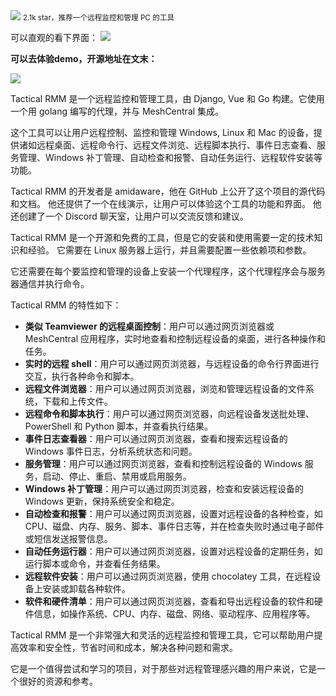 <img src="/assets/image/240114-远程管理PC工具-1.png" style="max-width: 70%; height: auto;">
<small>2.1k star，推荐一个远程监控和管理 PC 的工具</small>


可以直观的看下界面：
![](/assets/image/240114-远程管理PC工具-1.png)

**可以去体验demo，开源地址在文末：**

![](/assets/image/240114-远程管理PC工具-2.png)

Tactical RMM 是一个远程监控和管理工具，由 Django, Vue 和 Go 构建。它使用一个用 golang 编写的代理，并与 MeshCentral 集成。

这个工具可以让用户远程控制、监控和管理 Windows, Linux 和 Mac 的设备，提供诸如远程桌面、远程命令行、远程文件浏览、远程脚本执行、事件日志查看、服务管理、Windows 补丁管理、自动检查和报警、自动任务运行、远程软件安装等功能。

Tactical RMM 的开发者是 amidaware，他在 GitHub 上公开了这个项目的源代码和文档。 他还提供了一个在线演示，让用户可以体验这个工具的功能和界面。 他还创建了一个 Discord 聊天室，让用户可以交流反馈和建议。

Tactical RMM 是一个开源和免费的工具，但是它的安装和使用需要一定的技术知识和经验。 它需要在 Linux 服务器上运行，并且需要配置一些依赖项和参数。 

它还需要在每个要监控和管理的设备上安装一个代理程序，这个代理程序会与服务器通信并执行命令。

Tactical RMM 的特性如下：

- **类似 Teamviewer 的远程桌面控制**：用户可以通过网页浏览器或 MeshCentral 应用程序，实时地查看和控制远程设备的桌面，进行各种操作和任务。
- **实时的远程 shell**：用户可以通过网页浏览器，与远程设备的命令行界面进行交互，执行各种命令和脚本。
- **远程文件浏览器**：用户可以通过网页浏览器，浏览和管理远程设备的文件系统，下载和上传文件。
- **远程命令和脚本执行**：用户可以通过网页浏览器，向远程设备发送批处理、PowerShell 和 Python 脚本，并查看执行结果。
- **事件日志查看器**：用户可以通过网页浏览器，查看和搜索远程设备的 Windows 事件日志，分析系统状态和问题。
- **服务管理**：用户可以通过网页浏览器，查看和控制远程设备的 Windows 服务，启动、停止、重启、禁用或启用服务。
- **Windows 补丁管理**：用户可以通过网页浏览器，检查和安装远程设备的 Windows 更新，保持系统安全和稳定。
- **自动检查和报警**：用户可以通过网页浏览器，设置对远程设备的各种检查，如 CPU、磁盘、内存、服务、脚本、事件日志等，并在检查失败时通过电子邮件或短信发送报警信息。
- **自动任务运行器**：用户可以通过网页浏览器，设置对远程设备的定期任务，如运行脚本或命令，并查看任务结果。
- **远程软件安装**：用户可以通过网页浏览器，使用 chocolatey 工具，在远程设备上安装或卸载各种软件。
- **软件和硬件清单**：用户可以通过网页浏览器，查看和导出远程设备的软件和硬件信息，如操作系统、CPU、内存、磁盘、网络、驱动程序、应用程序等。

Tactical RMM 是一个非常强大和灵活的远程监控和管理工具，它可以帮助用户提高效率和安全性，节省时间和成本，解决各种问题和需求。

它是一个值得尝试和学习的项目，对于那些对远程管理感兴趣的用户来说，它是一个很好的资源和参考。